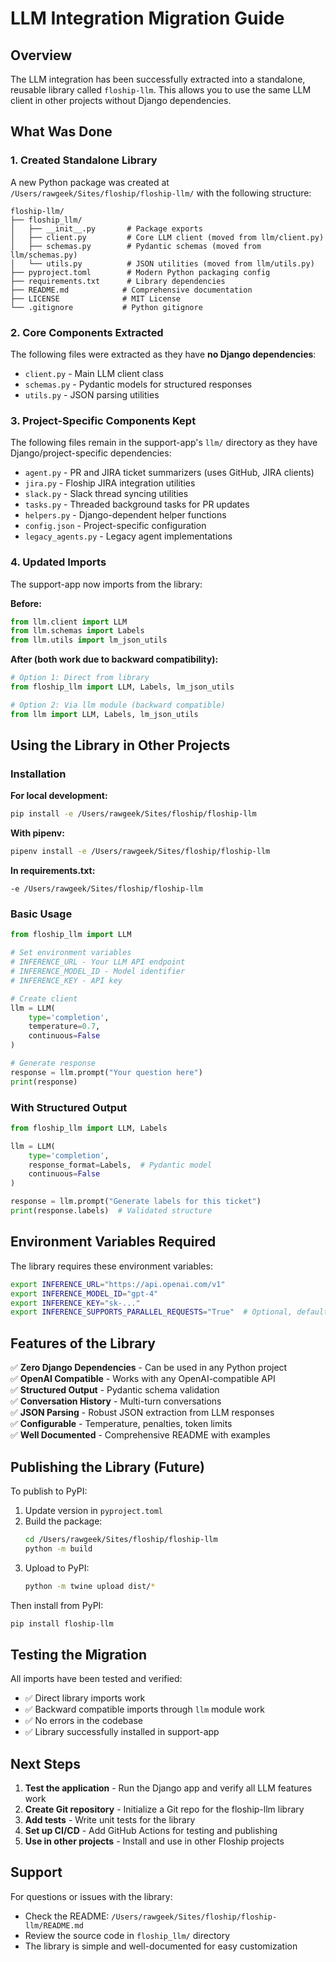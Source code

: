 # LLM Integration Migration Guide

## Overview

The LLM integration has been successfully extracted into a standalone, reusable library called `floship-llm`. This allows you to use the same LLM client in other projects without Django dependencies.

## What Was Done

### 1. Created Standalone Library

A new Python package was created at `/Users/rawgeek/Sites/floship/floship-llm/` with the following structure:

```
floship-llm/
├── floship_llm/
│   ├── __init__.py       # Package exports
│   ├── client.py         # Core LLM client (moved from llm/client.py)
│   ├── schemas.py        # Pydantic schemas (moved from llm/schemas.py)
│   └── utils.py          # JSON utilities (moved from llm/utils.py)
├── pyproject.toml        # Modern Python packaging config
├── requirements.txt      # Library dependencies
├── README.md            # Comprehensive documentation
├── LICENSE              # MIT License
└── .gitignore           # Python gitignore
```

### 2. Core Components Extracted

The following files were extracted as they have **no Django dependencies**:
- `client.py` - Main LLM client class
- `schemas.py` - Pydantic models for structured responses
- `utils.py` - JSON parsing utilities

### 3. Project-Specific Components Kept

The following files remain in the support-app's `llm/` directory as they have Django/project-specific dependencies:
- `agent.py` - PR and JIRA ticket summarizers (uses GitHub, JIRA clients)
- `jira.py` - Floship JIRA integration utilities
- `slack.py` - Slack thread syncing utilities
- `tasks.py` - Threaded background tasks for PR updates
- `helpers.py` - Django-dependent helper functions
- `config.json` - Project-specific configuration
- `legacy_agents.py` - Legacy agent implementations

### 4. Updated Imports

The support-app now imports from the library:

**Before:**
```python
from llm.client import LLM
from llm.schemas import Labels
from llm.utils import lm_json_utils
```

**After (both work due to backward compatibility):**
```python
# Option 1: Direct from library
from floship_llm import LLM, Labels, lm_json_utils

# Option 2: Via llm module (backward compatible)
from llm import LLM, Labels, lm_json_utils
```

## Using the Library in Other Projects

### Installation

**For local development:**
```bash
pip install -e /Users/rawgeek/Sites/floship/floship-llm
```

**With pipenv:**
```bash
pipenv install -e /Users/rawgeek/Sites/floship/floship-llm
```

**In requirements.txt:**
```
-e /Users/rawgeek/Sites/floship/floship-llm
```

### Basic Usage

```python
from floship_llm import LLM

# Set environment variables
# INFERENCE_URL - Your LLM API endpoint
# INFERENCE_MODEL_ID - Model identifier  
# INFERENCE_KEY - API key

# Create client
llm = LLM(
    type='completion',
    temperature=0.7,
    continuous=False
)

# Generate response
response = llm.prompt("Your question here")
print(response)
```

### With Structured Output

```python
from floship_llm import LLM, Labels

llm = LLM(
    type='completion',
    response_format=Labels,  # Pydantic model
    continuous=False
)

response = llm.prompt("Generate labels for this ticket")
print(response.labels)  # Validated structure
```

## Environment Variables Required

The library requires these environment variables:

```bash
export INFERENCE_URL="https://api.openai.com/v1"
export INFERENCE_MODEL_ID="gpt-4"
export INFERENCE_KEY="sk-..."
export INFERENCE_SUPPORTS_PARALLEL_REQUESTS="True"  # Optional, default: True
```

## Features of the Library

✅ **Zero Django Dependencies** - Can be used in any Python project  
✅ **OpenAI Compatible** - Works with any OpenAI-compatible API  
✅ **Structured Output** - Pydantic schema validation  
✅ **Conversation History** - Multi-turn conversations  
✅ **JSON Parsing** - Robust JSON extraction from LLM responses  
✅ **Configurable** - Temperature, penalties, token limits  
✅ **Well Documented** - Comprehensive README with examples

## Publishing the Library (Future)

To publish to PyPI:

1. Update version in `pyproject.toml`
2. Build the package:
   ```bash
   cd /Users/rawgeek/Sites/floship/floship-llm
   python -m build
   ```
3. Upload to PyPI:
   ```bash
   python -m twine upload dist/*
   ```

Then install from PyPI:
```bash
pip install floship-llm
```

## Testing the Migration

All imports have been tested and verified:
- ✅ Direct library imports work
- ✅ Backward compatible imports through `llm` module work
- ✅ No errors in the codebase
- ✅ Library successfully installed in support-app

## Next Steps

1. **Test the application** - Run the Django app and verify all LLM features work
2. **Create Git repository** - Initialize a Git repo for the floship-llm library
3. **Add tests** - Write unit tests for the library
4. **Set up CI/CD** - Add GitHub Actions for testing and publishing
5. **Use in other projects** - Install and use in other Floship projects

## Support

For questions or issues with the library:
- Check the README: `/Users/rawgeek/Sites/floship/floship-llm/README.md`
- Review the source code in `floship_llm/` directory
- The library is simple and well-documented for easy customization
